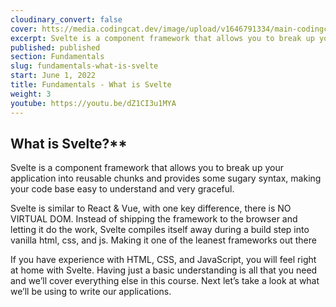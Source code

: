 ```yaml
---
cloudinary_convert: false
cover: htts://media.codingcat.dev/image/upload/v1646791334/main-codingcatdev-photo/Intro_to_Svelte.png
excerpt: Svelte is a component framework that allows you to break up your application into reusable chunks and provides some sugary syntax, making your code base easy to understand and very graceful.
published: published
section: Fundamentals
slug: fundamentals-what-is-svelte
start: June 1, 2022
title: Fundamentals - What is Svelte
weight: 3
youtube: https://youtu.be/dZ1CI3u1MYA
---
```


## What is Svelte?\*\*

Svelte is a component framework that allows you to break up your application into reusable chunks and provides some sugary syntax, making your code base easy to understand and very graceful.

Svelte is similar to React & Vue, with one key difference, there is NO VIRTUAL DOM. Instead of shipping the framework to the browser and letting it do the work, Svelte compiles itself away during a build step into vanilla html, css, and js. Making it one of the leanest frameworks out there

If you have experience with HTML, CSS, and JavaScript, you will feel right at home with Svelte. Having just a basic understanding is all that you need and we’ll cover everything else in this course. Next let’s take a look at what we’ll be using to write our applications.
